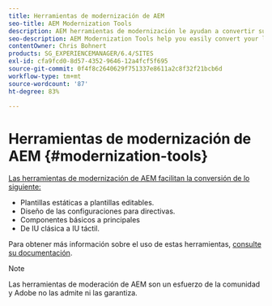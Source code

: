 ```yaml
---
title: Herramientas de modernización de AEM
seo-title: AEM Modernization Tools
description: AEM herramientas de modernización le ayudan a convertir sus funciones de AEM heredadas a la última tecnología
seo-description: AEM Modernization Tools help you easily convert your legacy AEM features to the latest technology
contentOwner: Chris Bohnert
products: SG_EXPERIENCEMANAGER/6.4/SITES
exl-id: cfa9fcd0-8d57-4352-9646-12a4fcf5f695
source-git-commit: 0f4f8c2640629f751337e8611a2c8f32f21bcb6d
workflow-type: tm+mt
source-wordcount: '87'
ht-degree: 83%

---
```


# Herramientas de modernización de AEM {#modernization-tools}

[Las herramientas de modernización de AEM facilitan la conversión de lo siguiente:](http://opensource.adobe.com/aem-modernize-tools/)

* [](page-templates-static.md)Plantillas estáticas a plantillas editables.[](page-templates-editable.md)
* [](page-templates-static.md)Diseño de las configuraciones para directivas.[](page-templates-editable.md)
* [](/help/sites-authoring/default-components-foundation.md)Componentes básicos a principales[](https://experienceleague.adobe.com/docs/experience-manager-core-components/using/introduction.html?lang=es)
* [](website.md)De IU clásica a IU táctil.[](touch-ui-concepts.md)

Para obtener más información sobre el uso de estas herramientas, [consulte su documentación](http://opensource.adobe.com/aem-modernize-tools/).

>[!NOTE]
>
>Las herramientas de moderación de AEM son un esfuerzo de la comunidad y Adobe no las admite ni las garantiza.
